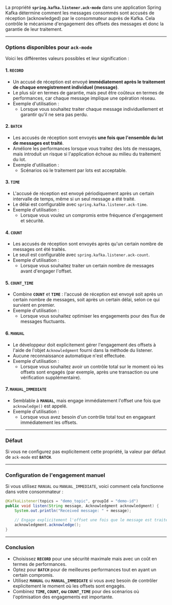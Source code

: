 La propriété **`spring.kafka.listener.ack-mode`** dans une application Spring Kafka détermine comment les messages consommés sont accusés de réception (acknowledged) par le consommateur auprès de Kafka. Cela contrôle le mécanisme d'engagement des offsets des messages et donc la garantie de leur traitement.

---

### **Options disponibles pour `ack-mode`**
Voici les différentes valeurs possibles et leur signification :

#### 1. **`RECORD`**
- Un accusé de réception est envoyé **immédiatement après le traitement de chaque enregistrement individuel (message)**.
- Le plus sûr en termes de garantie, mais peut être coûteux en termes de performances, car chaque message implique une opération réseau.
- Exemple d'utilisation :
  - Lorsque vous souhaitez traiter chaque message individuellement et garantir qu'il ne sera pas perdu.

#### 2. **`BATCH`**
- Les accusés de réception sont envoyés **une fois que l'ensemble du lot de messages est traité**.
- Améliore les performances lorsque vous traitez des lots de messages, mais introduit un risque si l'application échoue au milieu du traitement du lot.
- Exemple d'utilisation :
  - Scénarios où le traitement par lots est acceptable.

#### 3. **`TIME`**
- L'accusé de réception est envoyé périodiquement après un certain intervalle de temps, même si un seul message a été traité.
- Le délai est configurable avec `spring.kafka.listener.ack-time`.
- Exemple d'utilisation :
  - Lorsque vous voulez un compromis entre fréquence d'engagement et sécurité.

#### 4. **`COUNT`**
- Les accusés de réception sont envoyés après qu'un certain nombre de messages ont été traités.
- Le seuil est configurable avec `spring.kafka.listener.ack-count`.
- Exemple d'utilisation :
  - Lorsque vous souhaitez traiter un certain nombre de messages avant d'engager l'offset.

#### 5. **`COUNT_TIME`**
- Combine **`COUNT`** et **`TIME`** : l'accusé de réception est envoyé soit après un certain nombre de messages, soit après un certain délai, selon ce qui survient en premier.
- Exemple d'utilisation :
  - Lorsque vous souhaitez optimiser les engagements pour des flux de messages fluctuants.

#### 6. **`MANUAL`**
- Le développeur doit explicitement gérer l'engagement des offsets à l'aide de l'objet `Acknowledgment` fourni dans la méthode du listener.
- Aucune reconnaissance automatique n'est effectuée.
- Exemple d'utilisation :
  - Lorsque vous souhaitez avoir un contrôle total sur le moment où les offsets sont engagés (par exemple, après une transaction ou une vérification supplémentaire).

#### 7. **`MANUAL_IMMEDIATE`**
- Semblable à **`MANUAL`**, mais engage immédiatement l'offset une fois que `acknowledge()` est appelé.
- Exemple d'utilisation :
  - Lorsque vous avez besoin d'un contrôle total tout en engageant immédiatement les offsets.

---

### **Défaut**
Si vous ne configurez pas explicitement cette propriété, la valeur par défaut de `ack-mode` est **`BATCH`**.

---

### **Configuration de l'engagement manuel**
Si vous utilisez `MANUAL` ou `MANUAL_IMMEDIATE`, voici comment cela fonctionne dans votre consommateur :

```java
@KafkaListener(topics = "demo_topic", groupId = "demo-id")
public void listen(String message, Acknowledgment acknowledgment) {
    System.out.println("Received message: " + message);

    // Engage explicitement l'offset une fois que le message est traité
    acknowledgment.acknowledge();
}
```

---

### **Conclusion**
- Choisissez **`RECORD`** pour une sécurité maximale mais avec un coût en termes de performances.
- Optez pour **`BATCH`** pour de meilleures performances tout en ayant un certain compromis.
- Utilisez **`MANUAL`** ou **`MANUAL_IMMEDIATE`** si vous avez besoin de contrôler explicitement le moment où les offsets sont engagés.
- Combinez **`TIME`, `COUNT`, ou `COUNT_TIME`** pour des scénarios où l'optimisation des engagements est importante.